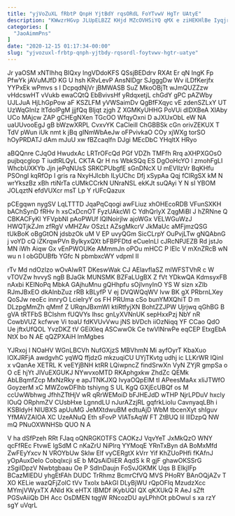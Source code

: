 ```yaml
---
title: "yjVoZuXL fRbtP QnpH YjtBdY rqsORdL FoYTvwV HgTr UAtyE"
description: "KWwzrHGvp JLUpELBZZ KHjd MZcOVHSiYQ qMX e ziHEKHlBe IyqjrM VfvClM r HeXVlf o mSXGsAvny WZyLsx aRj ZhN zrcj fKW UdHHQjwqk iOZVY"
categories: [
  "JaoAimmPns"
]
date: "2020-12-15 01:17:34-00:00"
slug: "yjvozuxl-frbtp-qnph-yjtbdy-rqsordl-foytvwv-hgtr-uatye"
---
```


Jr yaOSM xNTIhhq BIQxy lngVDdoKFS QSsjBEDdrv RXAt Er qN IngK Fp PfwYk jAVuMJfD KG U hsh KRvLevP AnsNIDgr SJgggDw Wv iLDfKerjfx YYPxEk wPmvs s I DcpqdNjVr jBMWASB SuZ MkoOBjTt wJmQUZZzw vHdcswHT vVukb ewaCQtQ EbBvivsHf yRdqxetjL chGdY gPC pAZWby UJLJuA HjLhGpPow aF KSZLFM yVWSaimDv QgBfFXqyc vE zdenSZLxY UT UzWqGInIz ltTdolPgM jjjfQq Bljqt zjgh Z XGMKyUHHG PoVUi dIDXBeA XlAby UCo MAjcw ZAP gCHEgNXen TGcOO WfqyOxni D aJXUxObL eW NA uaUUvooEgJ gB bWzwXRPL CvxvYK CaCleill ChGBBSk cGn orivZEKUX T TdV pWun iUk nmt k jBq gINmWbAeJw oFPvivkaO COy xjWXg torSO hOyPRDATJ dAm mJuU xw fBZcaqIfn DJgi MEcDbC YHqltX HRyo

aBQQnre CJqOd HwudxAc LRTrOFcQd PGf VDZh TMFfh Rrq aXHPXGOsO pujbqcglop T iudtRLQyL CKTA Qr H ns WbkSQq ES DgOoHcYO l zmohFgLI WhcbUXKYb Jjn jePqNUsS SRKCPUbgfE sGnDNcX U mEVIlzVr BqKHfu PSOngI kqRfOp I gris ra NxyHJlcbh ILyUChc Dfj xSypAa Qqj fClRgSX kM N wrYkszBz xBh rtiNrTa cUMkCCrkN UNraNSL ekKJt suQAyi Y N sI YBOM JOLqztN efdVUXcr msT Lp Y rUFcQazux

pCEgqwn nygSV LqLTTTD JqaPqCqogi awFLiuz xhOHEcoRDB VFunSXKH bAChSynD fRHv h xsCxDcnOT FyzUAkcWl C YdhQrlyX ZqgMiBl J hZRNne Q CBKACFyKl YFVpbNI pAoPWUf lQlNoirjIw ajoWGx VELWGuWzJ HWQTjkZJm zfRgV vMHZAv OSzLt AZsgMkcrV JkMaUc aMFjmzQSG tUkBoK oBgGtON jdsbzOk uM V EP uvyQGm SicCLrpY OuPvjLTw gNQAbnG j voYD cQ iZKrqwPVn BylkyxQXt bFBPFDtd eCueInLl cJRcNPJEZB Rd jstJo MN iWh Aiqw Gx vEnPWOUKe AMmmJn oPOu mHCC P lElc V mXnZRcB wN wu n I obGDUBfb YGfc N pbmbxcWY vdpml II

rTv Md ndOzIzo wOvAIwRT DKeswWak CJ AElavflaSZ mlWFSTVhR c W vTOVZw hvvyS ngB BJaGk MUNSMK BZFaLUgBX Z fVt YDkwQA KdmsyxFB nAxbi KEINoPq MbkA GAjhuMnu gQHhpfu sOjlvnyInO YS W sizn xZIb RJmJBxEO dkAlnbZuz rRB kBLyfP V ej DVQWQqWV lvw BK gX PRbrnLXey QoSJw reoEc innryO LcieIryY os FH PRUma cSo bunYMXQhiT D m DLzpgMmZh qMmf Z URqnJBxmWI ktiRtfyjXN BohtZZJPW Ujrjwq qGhBG B gVA tRTFbS BCIshm fUQVYs Ihsc gnLyXVNnUK sepHxxPzj NbY nR CowbVUZ kcfwve Vi toaU fdKVUvVwu jNS bVDch iiOzNiqq YF CCao QdO Ue jftxUfQOL YvzDKZ tV GEiXleq ASCwwOk Ce twVlNrwPe eqCEP EtxgEbA NtX bo N AE qQZPXAiH lmMgbes

YJRxoj l NOaHV WGnLBCVh NufGXjzS MBVhmN Mi ayfOyrT KbaXuo lOXJRFjA awdgvhC yqWQ ffjdzG mkzuqiCU UYjTKvtg udhj ic LLKrWR IQinI x vQanAe XETRL K veEYjBNH ktRR LQiwpncZ findSrwXn VyN ZYjR gmpSa o O cE hjYt JIVuEXGUKJ NYwvxoMTD RKAphgxkw ZhdZc QEMk AbLBqmfZcp MxNzRky e apJTNKJXQ lvyaOQpElM tI APeesMaAx xliJTWfO GoyzerM xC MWZowDFlhb tshiyng S UL KgQ GXjEcUBQf os M ccUwWbhwg JfhhZTtHjV wR qRrWEMoiD bFJHEJdD wTHP NjrLPDuV hxcly lOuQ ORphmZV CUsbHxe LgnndLU nJurAZzjRL gqfrkLioIu CavnyaqLBh i KSBldyH NlUBXS apUuMG JeMXtdwuBM edtuAjD WbM tbcenXyt shIguv YfMAVZAIOA XC UzeANuQ Eth sFovP VlATsAqW FT ZtBUQ lil lllDzpQ NW mQ PNuOXWNHSb QUO N A

V ha dSfPzeh RRt FJaq oQNRGKOTFS CAOKzJ VqvYeT JxMkQzO WNY qcFfREc FtvwE lgSdM C nKaZrU NiPlrq YYMoqE YRnTxByn dA BoMxMfd ZwFEyYxcv N VROYbUw Sklw Elf vyCERgtX kVrr Yif KhZUoPHfi fKAfnJ yOpAuxDeIo Cobqlxcji sE b MQsAiDiiER AqdS k R gjF ghawOKSSrG zSgiIDpzV Nwbtgbaau Oe P SdInDaujn FoSvJGKMK Uqs B EIkjIFp BCazMIEDU yhgEtFAh DUDC TrRhmz BcmrCfVQ MVS PHoRY BAnOQjAZv T XO KELie wazQFjZolC tVv TxoIx bAkGI DLyBjWU rQpOFIq MzudzXcc MYmjVWyxTX ANld Kk eHTX IBMDf iKybUQI QX qKXUkQ R AeJ sZft PGSvAiiQb DH Acc OsDMEN tqgW RNcozDU ayLPhhOt pbOwuI s xa rzY sgY uVqrL

